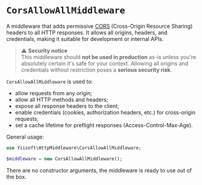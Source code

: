 # `CorsAllowAllMiddleware`

A middleware that adds permissive [CORS](https://developer.mozilla.org/docs/Web/HTTP/Guides/CORS) 
(Cross-Origin Resource Sharing) headers to all HTTP responses. It allows all origins, headers, and credentials, 
making it suitable for development or internal APIs.

> ⚠️ **Security notice**  
> This middleware should **not be used in production** as-is unless you're absolutely certain it's safe for your
> context. Allowing all origins and credentials without restriction poses a **serious security risk**.

`CorsAllowAllMiddleware` is used to:

- allow requests from any origin;
- allow all HTTP methods and headers;
- expose all response headers to the client;
- enable credentials (cookies, authorization headers, etc.) for cross-origin requests;
- set a cache lifetime for preflight responses (Access-Control-Max-Age).

General usage:

```php
use Yiisoft\HttpMiddleware\CorsAllowAllMiddleware;

$middleware = new CorsAllowAllMiddleware();
```

There are no constructor arguments, the middleware is ready to use out of the box.
